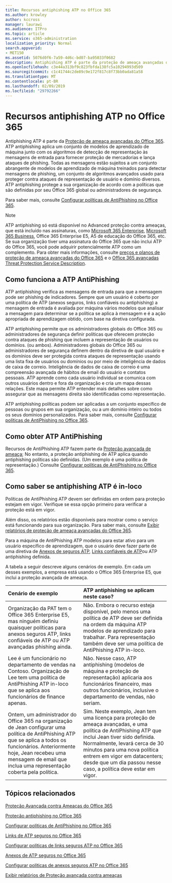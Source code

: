 ```yaml
---
title: Recursos antiphishing ATP no Office 365
ms.author: krowley
author: kccross
manager: laurawi
ms.audience: ITPro
ms.topic: article
ms.service: o365-administration
localization_priority: Normal
search.appverid:
- MET150
ms.assetid: 5076d0f6-7a59-4d6c-bd07-ba95033f0682
description: Antiphishing ATP é parte da proteção de ameaça avançadas do Office 365. ATP antiphishing aplica um conjunto de modelos de aprendizado de máquina junto com os algoritmos de detecção de representação às mensagens de entrada para fornecer proteção de mercadorias e lança ataques de phishing. Todas as mensagens estão sujeitos a um conjunto abrangente de modelos de aprendizado de máquina treinados para detectar mensagens de phishing, um conjunto de algoritmos avançados usado para proteger contra ataques de representação de usuário e domínio diversos.
ms.openlocfilehash: c3e44a313bf9c823fbfda138fc5a10294993d509
ms.sourcegitcommit: c1c41744c2de89c9e172f817c8f73bb0ada81a58
ms.translationtype: MT
ms.contentlocale: pt-BR
ms.lasthandoff: 02/09/2019
ms.locfileid: "29792266"
---
```

# <a name="atp-anti-phishing-capabilities-in-office-365"></a>Recursos antiphishing ATP no Office 365

Antiphishing ATP é parte da [Proteção de ameaça avançadas do Office 365](office-365-atp.md). ATP antiphishing aplica um conjunto de modelos de aprendizado de máquina junto com os algoritmos de detecção de representação às mensagens de entrada para fornecer proteção de mercadorias e lança ataques de phishing. Todas as mensagens estão sujeitos a um conjunto abrangente de modelos de aprendizado de máquina treinados para detectar mensagens de phishing, um conjunto de algoritmos avançados usado para proteger contra ataques de representação de usuário e domínio diversos. ATP antiphishing protege a sua organização de acordo com a políticas que são definidas por seu Office 365 global ou administradores de segurança.
  
Para saber mais, consulte [Configurar políticas de AntiPhishing no Office 365](set-up-anti-phishing-policies.md).
  
> [!NOTE]
> ATP antiphishing só está disponível no Advanced proteção contra ameaças, que está incluído nas assinaturas, como [Microsoft 365 Enterprise](https://www.microsoft.com/microsoft-365/enterprise/home), [Microsoft 365 Business](https://www.microsoft.com/microsoft-365/business), Office 365 Enterprise E5, A5 de educação do Office 365, etc. Se sua organização tiver uma assinatura do Office 365 que não inclui ATP do Office 365, você pode adquirir potencialmente ATP como um complemento. Para obter mais informações, consulte [preços e planos de proteção de ameaça avançadas do Office 365](https://products.office.com/exchange/advance-threat-protection) e o [Office 365 avançadas Threat Protection Service Description](https://docs.microsoft.com/office365/servicedescriptions/office-365-advanced-threat-protection-service-description).

## <a name="how-atp-anti-phishing-works"></a>Como funciona a ATP AntiPhishing

ATP antiphishing verifica as mensagens de entrada para que a mensagem pode ser phishing de indicadores. Sempre que um usuário é coberto por uma política de ATP (anexos seguros, links confiáveis ou antiphishing) a mensagem de entrada é avaliada por máquina vários modelos que analisar a mensagem para determinar se a política se aplica à mensagem e é a ação apropriada de aprendizagem obtido, com base na diretiva configurada.
  
ATP antiphishing permite que os administradores globais do Office 365 ou administradores de segurança definir políticas que oferecem proteção contra ataques de phishing que incluem a representação de usuários ou domínios. (ou ambos). Administradores globais do Office 365 ou administradores de segurança definem dentro da diretiva de qual usuário e os domínios deve ser protegida contra ataques de representação usando uma lista fixa de usuários ou domínios ou por meio de inteligência de dados de caixa de correio. Inteligência de dados de caixa de correio é uma compreensão avançada de hábitos de email do usuário e contatos pessoais. ATP aprende como cada usuário individual se comunica com outros usuários dentro e fora da organização e cria um mapa dessas relações. Este mapa permite ATP entender mais detalhes sobre como assegurar que as mensagens direita são identificadas como representação.
  
ATP antiphishing políticas podem ser aplicadas a um conjunto específico de pessoas ou grupos em sua organização, ou a um domínio inteiro ou todos os seus domínios personalizados. Para saber mais, consulte [Configurar políticas de AntiPhishing no Office 365](set-up-anti-phishing-policies.md).
  
## <a name="how-to-get-atp-anti-phishing"></a>Como obter ATP AntiPhishing

Recursos de AntiPhishing ATP fazem parte da [Proteção avançada de ameaça](office-365-atp.md); No entanto, a proteção antiphishing de ATP aplica quando antiphishing políticas são definidas. (Um exemplo é uma política de representação.) Consulte [Configurar políticas de AntiPhishing no Office 365](set-up-anti-phishing-policies.md).
  
## <a name="how-to-know-if-atp-anti-phishing-is-in-place"></a>Como saber se antiphishing ATP é in-loco

Políticas de AntiPhishing ATP devem ser definidas em ordem para proteção estejam em vigor. Verifique se essa opção primeiro para verificar a proteção está em vigor.

Além disso, os relatórios estão disponíveis para mostrar como o serviço está funcionando para sua organização. Para saber mais, consulte [Exibir relatórios de proteção de ameaça avançadas do Office 365](view-reports-for-atp.md).

Para a máquina de AntiPhishing ATP modelos para estar ativo para um usuário específico de aprendizagem, que o usuário deve fazer parte de uma diretiva de [Anexos de seguros ATP](atp-safe-attachments.md), [Links confiáveis de ATP](atp-safe-links.md)ou ATP antiphishing definida. 

A tabela a seguir descreve alguns cenários de exemplo. Em cada um desses exemplos, a empresa está usando o Office 365 Enterprise E5, que inclui a proteção avançada de ameaça.
  
|**Cenário de exemplo**|**ATP antiphishing se aplicam neste caso?**|
|:-----|:-----|
|Organização da PAT tem o Office 365 Enterprise E5, mas ninguém definiu quaisquer políticas para anexos seguros ATP, links confiáveis de ATP ou ATP avançadas phishing ainda.|Não. Embora o recurso esteja disponível, pelo menos uma política de ATP deve ser definida na ordem da máquina ATP modelos de aprendizado para trabalhar. Para representação também deve ser uma política de AntiPhishing ATP in-loco.|
|Lee é um funcionário no departamento de vendas na Contoso. Organização de Lee tem uma política de AntiPhishing ATP in-loco que se aplica aos funcionários de finance apenas.|Não. Nesse caso, ATP antiphishing (modelos de máquina e proteção de representação) aplicaria aos funcionários financeiro, mas outros funcionários, inclusive o departamento de vendas, não seriam.|
|Ontem, um administrador do Office 365 na organização de Jean configurar uma política de AntiPhishing ATP que se aplica a todos os funcionários. Anteriormente hoje, Jean recebeu uma mensagem de email que inclua uma representação coberta pela política.|Sim. Neste exemplo, Jean tem uma licença para proteção de ameaça avançadas, e uma política de AntiPhishing ATP que inclui Jean tiver sido definida. Normalmente, levará cerca de 30 minutos para uma nova política entrem em vigor em datacenters; desde que um dia passou nesse caso, a política deve estar em vigor.|

## <a name="related-topics"></a>Tópicos relacionados

[Proteção Avançada contra Ameaças do Office 365](office-365-atp.md) 
  
[Proteção antiphishing no Office 365](anti-phishing-protection.md)
  
[Configurar políticas de AntiPhishing no Office 365](set-up-anti-phishing-policies.md)
  
[Links de ATP seguros no Office 365](atp-safe-links.md)
  
[Configurar políticas de links seguros ATP no Office 365](set-up-atp-safe-links-policies.md)
  
[Anexos de ATP seguros no Office 365](atp-safe-attachments.md)
  
[Configurar políticas de anexos seguros ATP no Office 365](set-up-atp-safe-attachments-policies.md)
  
[Exibir relatórios de Proteção avançada contra ameaças](view-reports-for-atp.md)
